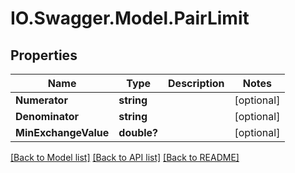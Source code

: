 # IO.Swagger.Model.PairLimit
## Properties

Name | Type | Description | Notes
------------ | ------------- | ------------- | -------------
**Numerator** | **string** |  | [optional] 
**Denominator** | **string** |  | [optional] 
**MinExchangeValue** | **double?** |  | [optional] 

[[Back to Model list]](../README.md#documentation-for-models) [[Back to API list]](../README.md#documentation-for-api-endpoints) [[Back to README]](../README.md)

